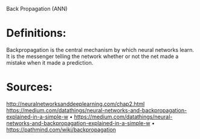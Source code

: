 Back Propagation (ANN)

# Definitions:

Backpropagation is the central mechanism by which neural networks learn. It is the messenger telling the network whether or not the net made a mistake when it made a prediction.

# Sources:

http://neuralnetworksanddeeplearning.com/chap2.html
https://medium.com/datathings/neural-networks-and-backpropagation-explained-in-a-simple-w • https://medium.com/datathings/neural-networks-and-backpropagation-explained-in-a-simple-w • https://pathmind.com/wiki/backpropagation
